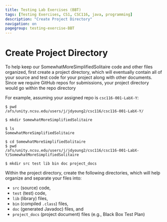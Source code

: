 ```yaml
---
title: Testing Lab Exercises (BBT)
tags: [Testing Exercises, CS1, CSC116, java, programming]
description: "Create Project Directory"
navigation: on
pagegroup: testing-exercise-BBT
---
```


# Create Project Directory

To help keep our SomewhatMoreSimplifiedSolitaire code and other files organized, first create a project directory, which will eventually contain all of your source and test code for your project along with other documents. Since we require GitHub repos for submissions, your project directory would go within the repo directory 


For example, assuming your assigned repo is `csc116-001-LabX-Y`:

```terminal
$ pwd
/afs/unity.ncsu.edu/users/j/jdyoung2/csc116/csc116-001-LabX-Y/

$ mkdir SomewhatMoreSimplifiedSolitaire

$ ls
SomewhatMoreSimplifiedSolitaire

$ cd SomewhatMoreSimplifiedSolitaire
$ pwd
/afs/unity.ncsu.edu/users/j/jdyoung2/csc116/csc116-001-LabX-Y/SomewhatMoreSimplifiedSolitaire

$ mkdir src test lib bin doc project_docs
```

Within the project directory, create the following directories, which will help organize and separate your files into:
   * `src` (source) code,
   * `test` (test) code,
   * `lib` (library) files,
   * `bin` (compiled `.class`) files,
   * `doc` (generated Javadoc) files, and
   * `project_docs` (project document) files (e.g., Black Box Test Plan)

<!---
## Download JUnit Libraries
{% include iconHeader.html type="unitTest" %}

JUnit is not provided in the default Java libraries (`String`, `Scanner`, etc. are provided with Java). Instead, we have to download the JUnit libraries.

   1. Browse to the [JUnit Github project](https://github.com/junit-team/junit4/wiki/Download-and-Install), and download `junit-4.12.jar` into your `lib` directory in your project.
   2. Also download `hamcrest-core-1.3.jar` into your `lib` directory in your project.
   
Both `junit-4.12.jar` and `hamcrest-core-1.3.jar` are required to run test cases from the command line.
-->